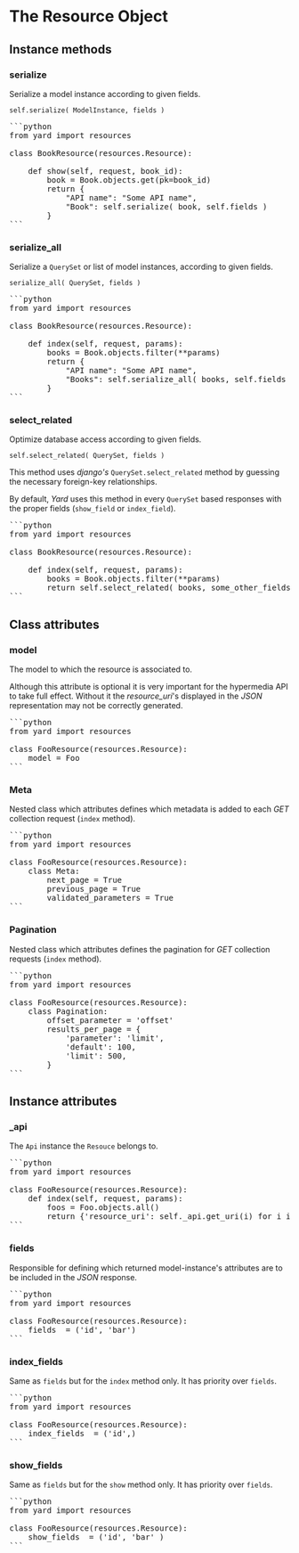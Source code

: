 # The Resource Object


## Instance methods

### serialize

Serialize a model instance according to given fields. 

    self.serialize( ModelInstance, fields )

<pre>
```python
from yard import resources

class BookResource(resources.Resource):

    def show(self, request, book_id):
        book = Book.objects.get(pk=book_id)
        return {
            "API name": "Some API name",
            "Book": self.serialize( book, self.fields )
        }
```
</pre>


### serialize_all

Serialize a `QuerySet` or list of model instances, according to given fields. 

    serialize_all( QuerySet, fields )

<pre>
```python
from yard import resources

class BookResource(resources.Resource):

    def index(self, request, params):
        books = Book.objects.filter(**params)
        return {
            "API name": "Some API name",
            "Books": self.serialize_all( books, self.fields )
        }
```
</pre>


### select_related

Optimize database access according to given fields.

    self.select_related( QuerySet, fields )

This method uses *django's* `QuerySet.select_related` method by guessing the necessary foreign-key relationships.

By default, *Yard* uses this method in every `QuerySet` based responses with the proper fields (`show_field` or `index_field`). 

<pre>
```python
from yard import resources

class BookResource(resources.Resource):

    def index(self, request, params):
        books = Book.objects.filter(**params)
        return self.select_related( books, some_other_fields )
```
</pre>


## Class attributes

### model

The model to which the resource is associated to. 

Although this attribute is optional it is very important for the hypermedia API to take full effect. Without it the *resource_uri*'s displayed in the *JSON* representation may not be correctly generated.

<pre>
```python  
from yard import resources

class FooResource(resources.Resource):    
    model = Foo
```
</pre>


### Meta

Nested class which attributes defines which metadata is added to each *GET* collection request (`index` method).

<pre>
```python
from yard import resources    
    
class FooResource(resources.Resource):
    class Meta:
    	next_page = True
    	previous_page = True
        validated_parameters = True
```
</pre>


### Pagination

Nested class which attributes defines the pagination for *GET* collection requests (`index` method).

<pre>
```python  
from yard import resources

class FooResource(resources.Resource):    
    class Pagination:                    
        offset_parameter = 'offset'
        results_per_page = {       
            'parameter': 'limit',       
            'default': 100,
            'limit': 500,        
        }
```
</pre>


## Instance attributes

### _api

The `Api` instance the `Resouce` belongs to.

<pre>
```python 
from yard import resources

class FooResource(resources.Resource):
    def index(self, request, params):
    	foos = Foo.objects.all()
    	return {'resource_uri': self._api.get_uri(i) for i in foos}
```
</pre>


### fields

Responsible for defining which returned model-instance's attributes are to be included in the *JSON* response. 

<pre>
```python 
from yard import resources

class FooResource(resources.Resource):
    fields  = ('id', 'bar')
```
</pre>


### index_fields

Same as `fields` but for the `index` method only. It has priority over `fields`. 

<pre>
```python 
from yard import resources

class FooResource(resources.Resource):
    index_fields  = ('id',)
```
</pre>


### show_fields

Same as `fields` but for the `show` method only. It has priority over `fields`. 

<pre>
```python 
from yard import resources

class FooResource(resources.Resource):
    show_fields  = ('id', 'bar' )
```
</pre>

